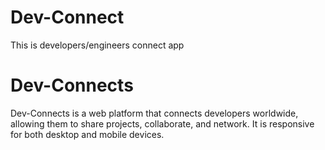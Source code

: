 # Dev-Connect
This is developers/engineers connect app
# Dev-Connects
Dev-Connects is a web platform that connects developers worldwide, allowing them to share projects, collaborate, and network. It is responsive for both desktop and mobile devices.
